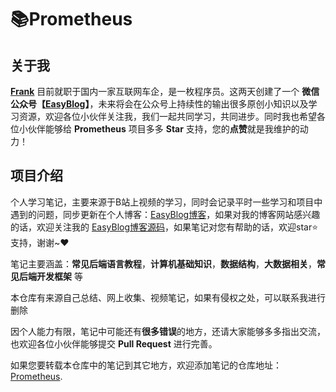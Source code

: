 # 📚Prometheus

##  关于我

[**Frank**]() 目前就职于国内一家互联网车企，是一枚程序员。这两天创建了一个 **微信公众号【[EasyBlog](http://image.easyblog.top/16302931798554baf4272-1394-421b-8ea5-f5238fb39db4.jpg)】**，未来将会在公众号上持续性的输出很多原创小知识以及学习资源，欢迎各位小伙伴关注我，我们一起共同学习，共同进步。同时我也希望各位小伙伴能够给 **Prometheus** 项目多多 **Star** 支持，您的**点赞**就是我维护的动力！



## 项目介绍

个人学习笔记，主要来源于B站上视频的学习，同时会记录平时一些学习和项目中遇到的问题，同步更新在个人博客：[EasyBlog博客](http://www.moguit.cn/)，如果对我的博客网站感兴趣的话，欢迎关注我的 [EasyBlog博客源码](https://gitee.com/LoveITer/easyblog)，如果笔记对您有帮助的话，欢迎star⭐支持，谢谢~❤️

笔记主要涵盖：**常见后端语言教程**，**计算机基础知识**，**数据结构**，**大数据相关**，**常见后端开发框架** 等

本仓库有来源自己总结、网上收集、视频笔记，如果有侵权之处，可以联系我进行删除

因个人能力有限，笔记中可能还有**很多错误**的地方，还请大家能够多多指出交流，也欢迎各位小伙伴能够提交 **Pull Request** 进行完善。

如果您要转载本仓库中的笔记到其它地方，欢迎添加笔记的仓库地址：[Prometheus](https://gitee.com/LoveITer/prometheus).

